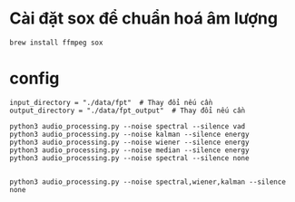 
# Cài đặt sox để chuẩn hoá âm lượng
```
brew install ffmpeg sox
```
# config
    input_directory = "./data/fpt"  # Thay đổi nếu cần
    output_directory = "./data/fpt_output"  # Thay đổi nếu cần

    
```
python3 audio_processing.py --noise spectral --silence vad
python3 audio_processing.py --noise kalman --silence energy
python3 audio_processing.py --noise wiener --silence energy
python3 audio_processing.py --noise median --silence energy
python3 audio_processing.py --noise spectral --silence none


python3 audio_processing.py --noise spectral,wiener,kalman --silence none


